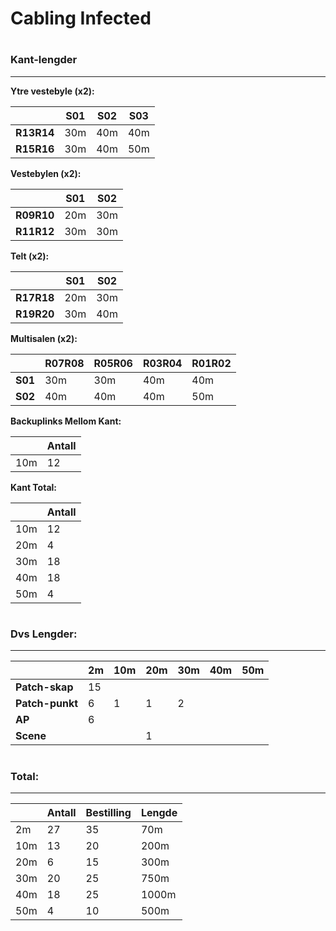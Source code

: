 # Cabling Infected

#
#
#
### Kant-lengder

---

**Ytre vestebyle (x2):**

|            | S01 | S02 | S03 |
|------------|-----|-----|-----|
| **R13R14** | 30m | 40m | 40m |
| **R15R16** | 30m | 40m | 50m |

**Vestebylen (x2):**

|            | S01 | S02 |
|------------|-----|-----|
| **R09R10** | 20m | 30m |
| **R11R12** | 30m | 30m |

**Telt (x2):**

|            | S01 | S02 |
|------------|-----|-----|
| **R17R18** | 20m | 30m |
| **R19R20** | 30m | 40m |

**Multisalen (x2):**

|         | R07R08 | R05R06 | R03R04 | R01R02 |
|---------|--------|--------|--------|--------|
| **S01** | 30m    | 30m    | 40m    | 40m    |
| **S02** | 40m    | 40m    | 40m    | 50m    |

**Backuplinks Mellom Kant:**

|     | Antall |
|-----|--------|
| 10m | 12     |

**Kant Total:**

|     | Antall |
|-----|--------|
| 10m | 12
| 20m | 4
| 30m | 18
| 40m | 18
| 50m | 4

#
#
#
### Dvs Lengder:
---

|                     | 2m  | 10m | 20m | 30m | 40m | 50m |
|---------------------|-----|-----|-----|-----|-----|-----|
| **Patch-skap**      | 15 |
| **Patch-punkt**     | 6  |  1  |  1  |  2  |
| **AP**              | 6
| **Scene**           |   |     | 1

#
#
#
### Total:
---
|     | Antall | Bestilling | Lengde
|-----|--------|--------|---|
| 2m | 27 | 35 | 70m
| 10m | 13  | 20 | 200m
| 20m | 6   | 15 | 300m
| 30m | 20  | 25 | 750m
| 40m | 18  | 25 | 1000m
| 50m | 4   | 10 | 500m


